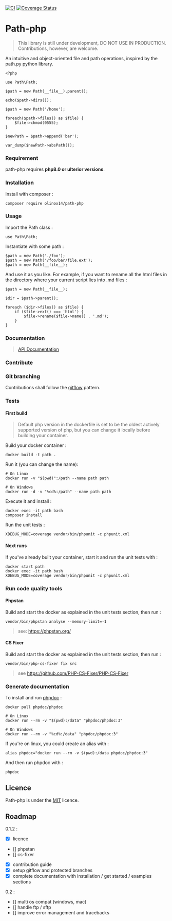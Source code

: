 [![CI](https://github.com/olinox14/path-php/actions/workflows/php.yml/badge.svg)](https://github.com/olinox14/path-php/actions/workflows/php.yml)
[![Coverage Status](https://coveralls.io/repos/github/olinox14/path-php/badge.svg?branch=master)](https://coveralls.io/github/olinox14/path-php?branch=master)

# Path-php

> This library is still under development, DO NOT USE IN PRODUCTION. Contributions, however, are welcome.

An intuitive and object-oriented file and path operations, inspired by the path.py python library.

    <?php

    use Path\Path;
  
    $path = new Path(__file__).parent();

    echo($path->dirs());

    $path = new Path('/home');

    foreach($path->files() as $file) {
        $file->chmod(0555);
    }

    $newPath = $path->append('bar');

    var_dump($newPath->absPath());

### Requirement

path-php requires **php8.0 or ulterior versions**.

### Installation

Install with composer :

    composer require olinox14/path-php

### Usage

Import the Path class : 

    use Path\Path;

Instantiate with some path : 

    $path = new Path('./foo');
    $path = new Path('/foo/bar/file.ext');
    $path = new Path(__file__);

And use it as you like. For example, if you want to rename all the html files in the directory where
your current script lies into .md files : 

    $path = new Path(__file__);

    $dir = $path->parent();
    
    foreach ($dir->files() as $file) {
        if ($file->ext() === 'html') {
            $file->rename($file->name() . '.md');
        }
    }

### Documentation

> [API Documentation](https://olinox14.github.io/path-php/classes/Path-Path.html)

### Contribute

### Git branching

Contributions shall follow the [gitflow](https://www.gitkraken.com/learn/git/git-flow) pattern.

### Tests

#### First build

> Default php version in the dockerfile is set to be the oldest actively supported 
> version of php, but you can change it locally before building your container.

Build your docker container :

    docker build -t path .

Run it (you can change the name): 

    # On Linux
    docker run -v "$(pwd)":/path --name path path

    # On Windows
    docker run -d -v "%cd%:/path" --name path path

Execute it and install : 

    docker exec -it path bash
    composer install

Run the unit tests :

    XDEBUG_MODE=coverage vendor/bin/phpunit -c phpunit.xml

#### Next runs

If you've already built your container, start it and run the unit tests with :

    docker start path
    docker exec -it path bash
    XDEBUG_MODE=coverage vendor/bin/phpunit -c phpunit.xml

### Run code quality tools 

#### Phpstan

Build and start the docker as explained in the unit tests section, then run :

    vendor/bin/phpstan analyse --memory-limit=-1

> see: https://phpstan.org/

#### CS Fixer

Build and start the docker as explained in the unit tests section, then run :

    vendor/bin/php-cs-fixer fix src

> see https://github.com/PHP-CS-Fixer/PHP-CS-Fixer

### Generate documentation

To install and run [phpdoc](https://docs.phpdoc.org/3.0/) :

    docker pull phpdoc/phpdoc

    # On Linux
    docker run --rm -v "$(pwd):/data" "phpdoc/phpdoc:3"

    # On Windows
    docker run --rm -v "%cd%:/data" "phpdoc/phpdoc:3"

If you're on linux, you could create an alias with :

    alias phpdoc="docker run --rm -v $(pwd):/data phpdoc/phpdoc:3"

And then run phpdoc with :

    phpdoc

## Licence 

Path-php is under the [MIT](http://opensource.org/licenses/MIT) licence.

## Roadmap

0.1.2 :

* [x] licence 
* [] phpstan
* [] cs-fixer
* [x] contribution guide
* [x] setup gitflow and protected branches
* [x] complete documentation with installation / get started / examples sections

0.2 :

* [] multi os compat (windows, mac)
* [] handle ftp / sftp
* [] improve error management and tracebacks

